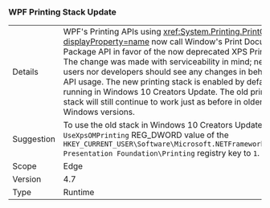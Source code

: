 ### WPF Printing Stack Update


|   |   |
|---|---|
|Details|WPF's Printing APIs using <xref:System.Printing.PrintQueue?displayProperty=name> now call Window's Print Document Package API in favor of the now deprecated XPS Print API. The change was made with serviceability in mind; neither users nor developers should see any changes in behavior or API usage. The new printing stack is enabled by default when running in Windows 10 Creators Update. The old printing stack will still continue to work just as before in older Windows versions.|
|Suggestion|To use the old stack in Windows 10 Creators Update, set the <code>UseXpsOMPrinting</code> REG_DWORD value of the <code>HKEY_CURRENT_USER\Software\Microsoft\.NETFramework\Windows Presentation Foundation\Printing</code> registry key to <code>1</code>.|
|Scope|Edge|
|Version|4.7|
|Type|Runtime|

